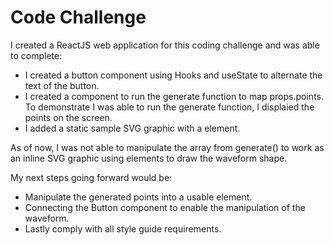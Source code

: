 # Code Challenge

I created a ReactJS web application for this coding challenge and was able to complete:

* I created a button component using Hooks and useState to alternate the text of the button.
* I created a component to run the generate function to map props.points. To demonstrate I was able to run the generate function, I displaied the points on the screen.
* I added a static sample SVG graphic with a <path> element.


As of now, I was not able to manipulate the array from generate() to work as an inline SVG graphic using <path> elements to draw the waveform shape.

My next steps going forward would be:

* Manipulate the generated points into a usable <path> element.
* Connecting the Button component to enable the manipulation of the waveform.
* Lastly comply with all style guide requirements.
 